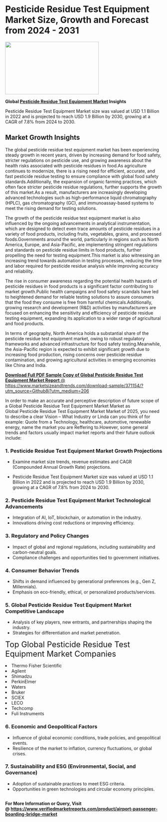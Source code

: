 <H1>Pesticide Residue Test Equipment Market Size, Growth and Forecast from 2024 - 2031</H1><img class="aligncenter size-medium wp-image-584254" src="https://thirdeyenews.in/wp-content/uploads/2024/09/Global-Market-Research-300x168.jpeg" alt="" width="300" height="168" /><p><strong>Global&nbsp;<a href="https://www.marketsizeandtrends.com/download-sample/371154/?utm_source=Github8j?utm_medium=206">Pesticide Residue Test Equipment Market</a> Insights</strong></p><p>Pesticide Residue Test Equipment Market size was valued at USD 1.1 Billion in 2022 and is projected to reach USD 1.9 Billion by 2030, growing at a CAGR of 7.8% from 2024 to 2030.</p><p><h2>Market Growth Insights</h2> <p>The global pesticide residue test equipment market has been experiencing steady growth in recent years, driven by increasing demand for food safety, stricter regulations on pesticide use, and growing awareness about the health risks associated with pesticide residues in food.As agriculture continues to modernize, there is a rising need for efficient, accurate, and fast pesticide residue testing to ensure compliance with global food safety standards.Additionally, the expansion of organic farming practices, which often face stricter pesticide residue regulations, further supports the growth of this market.As a result, manufacturers are increasingly developing advanced technologies such as high-performance liquid chromatography (HPLC), gas chromatography (GC), and immunoassay-based systems to meet the rising demand for testing solutions.</p> <p><a href="#"></a></p> <p>The growth of the pesticide residue test equipment market is also influenced by the ongoing advancements in analytical instrumentation, which are designed to detect even trace amounts of pesticide residues in a variety of food products, including fruits, vegetables, grains, and processed foods.Governments around the world, particularly in regions such as North America, Europe, and Asia-Pacific, are implementing stringent regulations and standards on pesticide residue limits in food products, further propelling the need for testing equipment.This market is also witnessing an increasing trend towards automation in testing processes, reducing the time and labor required for pesticide residue analysis while improving accuracy and reliability.</p> <p>The rise in consumer awareness regarding the potential health hazards of pesticide residues in food products is a significant factor contributing to market growth.Public health campaigns and food safety scandals have led to heightened demand for reliable testing solutions to assure consumers that the food they consume is free from harmful chemicals.Additionally, growing research and development (R&D) activities by manufacturers are focused on enhancing the sensitivity and efficiency of pesticide residue testing equipment, expanding its application to a wider range of agricultural and food products.</p> <p>In terms of geography, North America holds a substantial share of the pesticide residue test equipment market, owing to robust regulatory frameworks and advanced infrastructure for food safety testing.Meanwhile, the Asia-Pacific region is expected to exhibit significant growth due to increasing food production, rising concerns over pesticide residue contamination, and growing agricultural activities in emerging economies like China and India.</p> <p><a href="#"></p><p><span class=""><strong>Download Full PDF Sample Copy of Global Pesticide Residue Test Equipment Market Report</strong> @ <a href="https://www.marketsizeandtrends.com/download-sample/371154/?utm_source=Github8j?utm_medium=206" target="_blank">https://www.marketsizeandtrends.com/download-sample/371154/?utm_source=Github8j?utm_medium=206</a></span></p><p>In order to make an accurate and perceptive description of future scope of a Global&nbsp;Pesticide Residue Test Equipment Market Market as Global&nbsp;Pesticide Residue Test Equipment Market Market of 2025, you need to describe a clear Vision &ndash; What Industry or Linda can you think of for example: Quote from a Technology, healthcare, automotive, renewable energy, name the market you are Reffering to.However, some general trends and factors usually impact market reports and their future outlook include:</p><h3>1.&nbsp;<strong>Pesticide Residue Test Equipment Market Growth Projections</strong></h3><ul><li>Examine market size trends, revenue estimates and CAGR (Compounded Annual Growth Rate) projections.</li><li><p>Pesticide Residue Test Equipment Market size was valued at USD 1.1 Billion in 2022 and is projected to reach USD 1.9 Billion by 2030, growing at a CAGR of 7.8% from 2024 to 2030.</p></li></ul><h3>2.&nbsp;<strong>Pesticide Residue Test Equipment Market Technological Advancements</strong></h3><ul><li>Integration of AI, IoT, blockchain, or automation in the industry.</li><li>Innovations driving cost reductions or improving efficiency.</li></ul><h3>3.&nbsp;<strong>Regulatory and Policy Changes</strong></h3><ul><li>Impact of global and regional regulations, including sustainability and carbon-neutral goals.</li><li>Compliance challenges and opportunities tied to government initiatives.</li></ul><h3>4.&nbsp;<strong>Consumer Behavior Trends</strong></h3><ul><li>Shifts in demand influenced by generational preferences (e.g., Gen Z, Millennials).</li><li>Emphasis on eco-friendly, ethical, or personalized products/services.</li></ul><h3>5.&nbsp;<strong>Global Pesticide Residue Test Equipment Market Competitive Landscape</strong></h3><ul><li>Analysis of key players, new entrants, and partnerships shaping the industry.</li><li>Strategies for differentiation and market penetration.</li></ul><p data-pm-slice="1 1 []"><span style="color: inherit; font-family: inherit; font-size: 25px;">Top Global Pesticide Residue Test Equipment Market Companies</span></p><div class="" data-test-id=""><p><li>Thermo Fisher Scientific</li><li> Agilent</li><li> Shimadzu</li><li> PerkinElmer</li><li> Waters</li><li> Bruker</li><li> SCIEX</li><li> LECO</li><li> Techcomp</li><li> Fuli Instruments</li></p></div><h3>6.&nbsp;<strong>Economic and Geopolitical Factors</strong></h3><ul><li>Influence of global economic conditions, trade policies, and geopolitical events.</li><li>Resilience of the market to inflation, currency fluctuations, or global crises.</li></ul><h3>7.&nbsp;<strong>Sustainability and ESG (Environmental, Social, and Governance)</strong></h3><ul><li>Adoption of sustainable practices to meet ESG criteria.</li><li>Opportunities in green technologies and circular economy principles.</li></ul><h2><strong style="font-size: 14px;">For More Information or Query, Visit @&nbsp;</strong><a style="background-color: #ffffff; font-size: 14px;" href="https://www.marketsizeandtrends.com/report/pesticide-residue-test-equipment-market/" target="_blank">https://www.verifiedmarketreports.com/product/airport-passenger-boarding-bridge-market</a></h2>